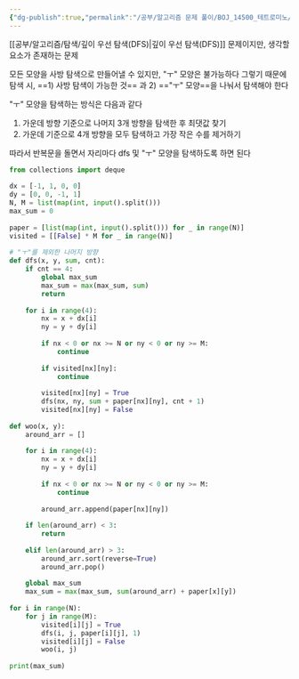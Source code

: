 ```yaml
---
{"dg-publish":true,"permalink":"/공부/알고리즘 문제 풀이/BOJ_14500_테트로미노/","dgPassFrontmatter":true}
---
```



[[공부/알고리즘/탐색/깊이 우선 탐색(DFS)\|깊이 우선 탐색(DFS)]] 문제이지만, 생각할 요소가 존재하는 문제

모든 모양을 사방 탐색으로 만들어낼 수 있지만, "ㅜ" 모양은 불가능하다
그렇기 때문에 탐색 시, ==1) 사방 탐색이 가능한 것== 과 2) =="ㅜ" 모양==을 나눠서 탐색해야 한다

"ㅜ" 모양을 탐색하는 방식은 다음과 같다
1) 가운데 방향 기준으로 나머지 3개 방향을 탐색한 후 최댓값 찾기
2) 가운데 기준으로 4개 방향을 모두 탐색하고 가장 작은 수를 제거하기

따라서 반복문을 돌면서 자리마다 dfs 및 "ㅜ" 모양을 탐색하도록 하면 된다

```python
from collections import deque  
  
dx = [-1, 1, 0, 0]  
dy = [0, 0, -1, 1]  
N, M = list(map(int, input().split()))  
max_sum = 0  
  
paper = [list(map(int, input().split())) for _ in range(N)]  
visited = [[False] * M for _ in range(N)]  
  
# "ㅜ"를 제외한 나머지 방향  
def dfs(x, y, sum, cnt):  
    if cnt == 4:  
        global max_sum  
        max_sum = max(max_sum, sum)  
        return  
  
    for i in range(4):  
        nx = x + dx[i]  
        ny = y + dy[i]  
  
        if nx < 0 or nx >= N or ny < 0 or ny >= M:  
            continue  
  
        if visited[nx][ny]:  
            continue  
  
        visited[nx][ny] = True  
        dfs(nx, ny, sum + paper[nx][ny], cnt + 1)  
        visited[nx][ny] = False  
  
def woo(x, y):  
    around_arr = []  
  
    for i in range(4):  
        nx = x + dx[i]  
        ny = y + dy[i]  
  
        if nx < 0 or nx >= N or ny < 0 or ny >= M:  
            continue  
  
        around_arr.append(paper[nx][ny])  
  
    if len(around_arr) < 3:  
        return  
  
    elif len(around_arr) > 3:  
        around_arr.sort(reverse=True)  
        around_arr.pop()  
  
    global max_sum  
    max_sum = max(max_sum, sum(around_arr) + paper[x][y])  
  
for i in range(N):  
    for j in range(M):  
        visited[i][j] = True  
        dfs(i, j, paper[i][j], 1)  
        visited[i][j] = False  
        woo(i, j)  
  
print(max_sum)
```
